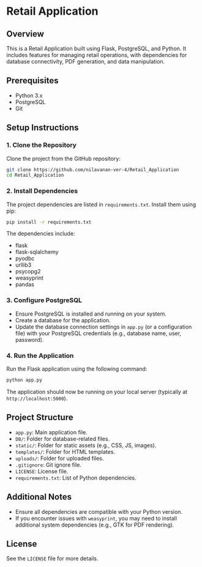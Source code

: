 # Retail Application

## Overview
This is a Retail Application built using Flask, PostgreSQL, and Python. It includes features for managing retail operations, with dependencies for database connectivity, PDF generation, and data manipulation.

## Prerequisites
- Python 3.x
- PostgreSQL
- Git

## Setup Instructions

### 1. Clone the Repository
Clone the project from the GitHub repository:
```bash
git clone https://github.com/nilavanan-ver-4/Retail_Application
cd Retail_Application
```

### 2. Install Dependencies
The project dependencies are listed in `requirements.txt`. Install them using pip:
```bash
pip install -r requirements.txt
```
The dependencies include:
- flask
- flask-sqlalchemy
- pyodbc
- urllib3
- psycopg2
- weasyprint
- pandas

### 3. Configure PostgreSQL
- Ensure PostgreSQL is installed and running on your system.
- Create a database for the application.
- Update the database connection settings in `app.py` (or a configuration file) with your PostgreSQL credentials (e.g., database name, user, password).

### 4. Run the Application
Run the Flask application using the following command:
```bash
python app.py
```
The application should now be running on your local server (typically at `http://localhost:5000`).

## Project Structure
- `app.py`: Main application file.
- `DB/`: Folder for database-related files.
- `static/`: Folder for static assets (e.g., CSS, JS, images).
- `templates/`: Folder for HTML templates.
- `uploads/`: Folder for uploaded files.
- `.gitignore`: Git ignore file.
- `LICENSE`: License file.
- `requirements.txt`: List of Python dependencies.

## Additional Notes
- Ensure all dependencies are compatible with your Python version.
- If you encounter issues with `weasyprint`, you may need to install additional system dependencies (e.g., GTK for PDF rendering).

## License
See the `LICENSE` file for more details.
